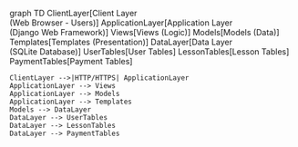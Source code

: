 graph TD
    ClientLayer[Client Layer<br/>(Web Browser - Users)]
    ApplicationLayer[Application Layer<br/>(Django Web Framework)]
    Views[Views (Logic)]
    Models[Models (Data)]
    Templates[Templates (Presentation)]
    DataLayer[Data Layer<br/>(SQLite Database)]
    UserTables[User Tables]
    LessonTables[Lesson Tables]
    PaymentTables[Payment Tables]

    ClientLayer -->|HTTP/HTTPS| ApplicationLayer
    ApplicationLayer --> Views
    ApplicationLayer --> Models
    ApplicationLayer --> Templates
    Models --> DataLayer
    DataLayer --> UserTables
    DataLayer --> LessonTables
    DataLayer --> PaymentTables

